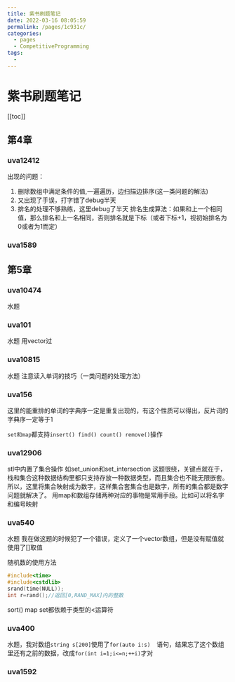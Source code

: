 ```yaml
---
title: 紫书刷题笔记
date: 2022-03-16 08:05:59
permalink: /pages/1c931c/
categories:
  - pages
  - CompetitiveProgramming
tags:
  - 
---
```

# 紫书刷题笔记

[[toc]]

## 第4章
### uva12412
出现的问题：

1. 删除数组中满足条件的值,一遍遍历，边扫描边排序(这一类问题的解法)
2. 又出现了手误，打字错了debug半天
3. 排名的处理不够熟练，这里debug了半天
排名生成算法：如果和上一个相同值，那么排名和上一名相同，否则排名就是下标（或者下标+1，视初始排名为0或者为1而定）


### uva1589

## 第5章

### uva10474
水题

### uva101
水题 用vector过
### uva10815
水题 注意读入单词的技巧（一类问题的处理方法）

### uva156
这里的能重排的单词的字典序一定是重复出现的，有这个性质可以得出，反片词的字典序一定等于1

`set和map`都支持`insert() find() count() remove()`操作
### uva12906
stl中内置了集合操作 如set_union和set_intersection
这题很绕，关键点就在于，栈和集合这种数据结构里都只支持存放一种数据类型，而且集合也不能无限嵌套。所以，这里将集合映射成为数字，这样集合套集合也是数字，所有的集合都是数字
问题就解决了。
用map和数组存储两种对应的事物是常用手段。比如可以将名字和编号映射
### uva540
水题 我在做这题的时候犯了一个错误，定义了一个vector<queue>数组，但是没有赋值就使用了[]取值

随机数的使用方法 
```cpp
#include<time>
#include<cstdlib>
srand(time(NULL));
int r=rand();//返回[0,RAND_MAX]内的整数
```
sort() map set都依赖于类型的<运算符

### uva400
水题，我对数组`string s[200]`使用了` for(auto i:s)   `语句，结果忘了这个数组里还有之前的数据，改成`for(int i=1;i<=n;++i)`才对

### uva1592



